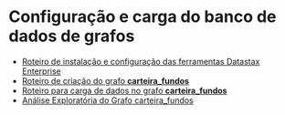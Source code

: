 # Configuração e carga do banco de dados de grafos

* [Roteiro de instalação e configuração das ferramentas Datastax Enterprise](instalacao-dse-tools.md)
* [Roteiro de criação do grafo __carteira_fundos__](criacao-grafo-esquema.md)
* [Roteiro para carga de dados no grafo __carteira_fundos__](carga-dados.md)
* [Análise Exploratória do Grafo carteira_fundos](analise-grafo.md)
